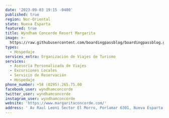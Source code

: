 ```yaml
---
date: '2023-09-03 19:15 -0400'
published: true
region: Nor-Oriental
state: Nueva Esparta
featured: true
title: Wyndham Concorde Resort Margarita
image: >-
  https://raw.githubusercontent.com/boardingpassblog/boardingpassblog.github.io/main/assets/images/WYNDHAM-MARGARITA-LOGO.jpg
types:
  - Hospedaje
services_extra: Organización de Viajes de Turismo
services:
  - Asesoría Personalizada de Viajes
  - Excursiones Locales
  - Servicio de Reservación
  - Hospedaje
phone_number: +58 (0295).265.75.00
facebook_user: wyndhamconcorde
twitter_user: wyndhamconcorde
instagram_user: wyndhamconcorde
website: 'https://www.margaritaconcorde.com/'
address: ' Av Raul Leoni Sector El Morro, Porlamar 6301, Nueva Esparta'
---
```



